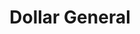 ---
title: "Dollar General"
url: /west-columbia/dollar-general-emanuel-church-road/
shop: variety store
---